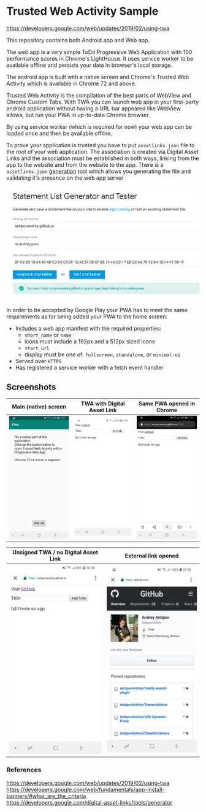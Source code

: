 # Trusted Web Activity Sample

https://developers.google.com/web/updates/2019/02/using-twa

This repository contains both Android app and Web app.

The web app is a very simple ToDo Progressive Web Application with 100 performance scores in Chrome's LightHouse.
It uses service worker to be available offline and persists your data in browser's local storage.

The android app is built with a native screen and Chrome's Trusted Web Activity which is available in Chrome 72 and above.

Trusted Web Activity is the compilation of the best parts of WebView and Chrome Custom Tabs.
With TWA you can launch web app in your first-party android application without having a URL bar appeared like WebView allows, but run your PWA in up-to-date Chrome browser.

By using service worker (which is required for now) your web app can be loaded once and then be available offline.

To prove your application is trusted you have to put ```assetlinks.json``` file to the root of your web application.
The association is created via Digital Asset Links and the association must be established in both ways, linking from the app to the website and from the website to the app.
There is a ```assetlinks.json``` [generation](https://developers.google.com/digital-asset-links/tools/generator) tool which allows you generating the file and validating it's presence on the web app server

<img src="./android/screenshots/sc_generated_json_valid.png" width="600px">

In order to be accepted by Google Play your PWA has to meet the same requirements as for being added your PWA to the home screen:
+ Includes a web app manifest with the required properties:
  + ```short_name``` or ```name```
  + icons must include a 192px and a 512px sized icons
  + ```start_url```
  + display must be one of: ```fullscreen```, ```standalone```, or ```minimal-ui```
+ Served over ```HTTPS```
+ Has registered a service worker with a fetch event handler

## Screenshots

Main (native) screen                            |  TWA with Digital Asset Link                    |  Same PWA opened in Chrome
:----------------------------------------------:|:------------------------------------------------:|:---------------------------------------------:
![](./android/screenshots/sc_android_main.jpg)  | ![](./android/screenshots/sc_twa_linking.jpg)    | ![](./android/screenshots/sc_chrome.jpg)


Unsigned TWA / no Digital Asset Link             |  External link opened
:-----------------------------------------------:|:------------------------------------------------------:
![](./android/screenshots/sc_twa_no_linking.png) | ![](./android/screenshots/sc_twa_external_link.jpg)


### References

https://developers.google.com/web/updates/2019/02/using-twa <br/>
https://developers.google.com/web/fundamentals/app-install-banners/#what_are_the_criteria <br/>
https://developers.google.com/digital-asset-links/tools/generator